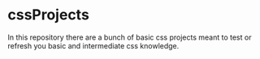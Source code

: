 # cssProjects
In this repository there are a bunch of basic css projects meant to test or refresh you basic and intermediate css knowledge.

